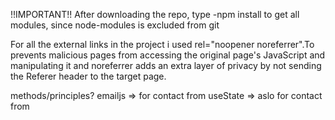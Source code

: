!!IMPORTANT!!
After downloading the repo, type -npm install to get all modules, since node-modules is excluded from git

For all the external links in the project i used rel="noopener noreferrer".To prevents malicious pages from accessing the original page's JavaScript and manipulating it and noreferrer adds an extra layer of privacy by not sending the Referer header to the target page.

methods/principles?
emailjs => for contact from
useState => aslo for contact from
